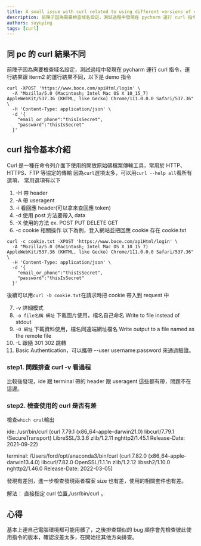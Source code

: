 ```yaml
---
title: A small issue with curl related to using different versions of curl between IDE and local terminal
description: 前陣子因為需要檢查域名設定，測試過程中發現在 pycharm 運行 curl 指令，運行結果跟 iterm2 的運行結果不同，以下是 demo 指令，最後使用which curl發現兩邊curl有差別，進一步檢查發現兩者檔案 size 也有差，使用的相關套件也有差。心得：基本上連自己電腦環境都可能用髒了，之後排查類似的bug順序會先檢查彼此使用指令的版本，確認沒差太多，在開始往其他方向排查。
authors: suyuying
tags: [curl]
---
```


## 同 pc 的 curl 結果不同

前陣子因為需要檢查域名設定，測試過程中發現在 pycharm 運行 curl 指令，運行結果跟 iterm2 的運行結果不同，以下是 demo 指令

```
curl -XPOST 'https://www.boce.com/apiHtml/login' \
  -A "Mozilla/5.0 (Macintosh; Intel Mac OS X 10_15_7) AppleWebKit/537.36 (KHTML, like Gecko) Chrome/111.0.0.0 Safari/537.36" \
  -H 'Content-Type: application/json' \
  -d '{
    "email_or_phone":"thisIsSecret",
    "password":"thisIsSecret"
  }'
```

## curl 指令基本介紹

Curl 是一種在命令列介面下使用的開放原始碼檔案傳輸工具，常用於 HTTP、HTTPS、FTP 等協定的傳輸
因為`curl`選項太多，可以用`curl --help all`看所有選項，
常用選項有以下

1. -H 帶 header
2. -A 帶 useragent
3. -i 看回應 header(可以拿來查回應 token)
4. -d 使用 post 方法要帶入 data
5. -X 使用的方法 ex. POST PUT DELETE GET
6. -c cookie 相關操作
   以下為例，登入網站並把回應 cookie 存在 cookie.txt

```
curl -c cookie.txt -XPOST 'https://www.boce.com/apiHtml/login' \
  -A "Mozilla/5.0 (Macintosh; Intel Mac OS X 10_15_7) AppleWebKit/537.36 (KHTML, like Gecko) Chrome/111.0.0.0 Safari/537.36" \
  -H 'Content-Type: application/json' \
  -d '{
    "email_or_phone":"thisIsSecret",
    "password":"thisIsSecret"
  }'
```

後續可以用`curl -b cookie.txt`在請求時把 cookie 帶入到 request 中

7. -v 詳細模式
8. `-o file名稱 網址` 下載圖片使用，檔名自己命名 Write to file instead of stdout
9. `-O 網址` 下載資料使用，檔名同遠端網址檔名 Write output to a file named as the remote file
10. -L 跟隨 301 302 跳轉
11. Basic Authentication，可以攜帶 --user username:password 來通過驗證。

### step1. 問題排查 curl -v 看過程

比較後發現，ide 跟 terminal 帶的 header 跟 useragent 這些都有帶，問題不在這邊。

### step2. 檢查使用的 curl 是否有差

檢查`which crul`輸出

ide: /usr/bin/curl (curl 7.79.1 (x86_64-apple-darwin21.0) libcurl/7.79.1 (SecureTransport) LibreSSL/3.3.6 zlib/1.2.11 nghttp2/1.45.1
Release-Date: 2021-09-22)

terminal: /Users/ford/opt/anaconda3/bin/curl (curl 7.82.0 (x86_64-apple-darwin13.4.0) libcurl/7.82.0 OpenSSL/1.1.1n zlib/1.2.12 libssh2/1.10.0 nghttp2/1.46.0
Release-Date: 2022-03-05)

發現有差別，進一步檢查發現兩者檔案 size 也有差，使用的相關套件也有差。

解法： 直接指定 curl 位置,/usr/bin/curl 。

## 心得

基本上連自己電腦環境都可能用髒了，之後排查類似的 bug 順序會先檢查彼此使用指令的版本，確認沒差太多，在開始往其他方向排查。
